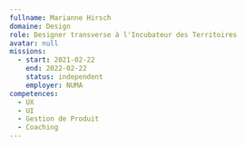 ```yaml
---
fullname: Marianne Hirsch
domaine: Design
role: Designer transverse à l'Incubateur des Territoires
avatar: null
missions:
  - start: 2021-02-22
    end: 2022-02-22
    status: independent
    employer: NUMA
competences:
  - UX
  - UI
  - Gestion de Produit
  - Coaching
---
```

